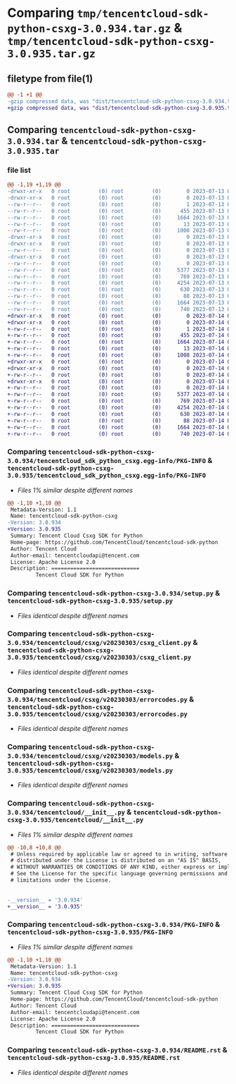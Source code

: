 # Comparing `tmp/tencentcloud-sdk-python-csxg-3.0.934.tar.gz` & `tmp/tencentcloud-sdk-python-csxg-3.0.935.tar.gz`

## filetype from file(1)

```diff
@@ -1 +1 @@
-gzip compressed data, was "dist/tencentcloud-sdk-python-csxg-3.0.934.tar", last modified: Thu Jul 13 00:19:42 2023, max compression
+gzip compressed data, was "dist/tencentcloud-sdk-python-csxg-3.0.935.tar", last modified: Fri Jul 14 00:21:17 2023, max compression
```

## Comparing `tencentcloud-sdk-python-csxg-3.0.934.tar` & `tencentcloud-sdk-python-csxg-3.0.935.tar`

### file list

```diff
@@ -1,19 +1,19 @@
-drwxr-xr-x   0 root         (0) root         (0)        0 2023-07-13 00:19:42.000000 tencentcloud-sdk-python-csxg-3.0.934/
-drwxr-xr-x   0 root         (0) root         (0)        0 2023-07-13 00:19:42.000000 tencentcloud-sdk-python-csxg-3.0.934/tencentcloud_sdk_python_csxg.egg-info/
--rw-r--r--   0 root         (0) root         (0)        1 2023-07-13 00:19:42.000000 tencentcloud-sdk-python-csxg-3.0.934/tencentcloud_sdk_python_csxg.egg-info/dependency_links.txt
--rw-r--r--   0 root         (0) root         (0)      455 2023-07-13 00:19:42.000000 tencentcloud-sdk-python-csxg-3.0.934/tencentcloud_sdk_python_csxg.egg-info/SOURCES.txt
--rw-r--r--   0 root         (0) root         (0)     1664 2023-07-13 00:19:42.000000 tencentcloud-sdk-python-csxg-3.0.934/tencentcloud_sdk_python_csxg.egg-info/PKG-INFO
--rw-r--r--   0 root         (0) root         (0)       13 2023-07-13 00:19:42.000000 tencentcloud-sdk-python-csxg-3.0.934/tencentcloud_sdk_python_csxg.egg-info/top_level.txt
--rw-r--r--   0 root         (0) root         (0)     1008 2023-07-13 00:19:41.000000 tencentcloud-sdk-python-csxg-3.0.934/setup.py
-drwxr-xr-x   0 root         (0) root         (0)        0 2023-07-13 00:19:42.000000 tencentcloud-sdk-python-csxg-3.0.934/tencentcloud/
-drwxr-xr-x   0 root         (0) root         (0)        0 2023-07-13 00:19:42.000000 tencentcloud-sdk-python-csxg-3.0.934/tencentcloud/csxg/
--rw-r--r--   0 root         (0) root         (0)        0 2023-07-13 00:19:41.000000 tencentcloud-sdk-python-csxg-3.0.934/tencentcloud/csxg/__init__.py
-drwxr-xr-x   0 root         (0) root         (0)        0 2023-07-13 00:19:42.000000 tencentcloud-sdk-python-csxg-3.0.934/tencentcloud/csxg/v20230303/
--rw-r--r--   0 root         (0) root         (0)        0 2023-07-13 00:19:41.000000 tencentcloud-sdk-python-csxg-3.0.934/tencentcloud/csxg/v20230303/__init__.py
--rw-r--r--   0 root         (0) root         (0)     5377 2023-07-13 00:19:41.000000 tencentcloud-sdk-python-csxg-3.0.934/tencentcloud/csxg/v20230303/csxg_client.py
--rw-r--r--   0 root         (0) root         (0)      769 2023-07-13 00:19:41.000000 tencentcloud-sdk-python-csxg-3.0.934/tencentcloud/csxg/v20230303/errorcodes.py
--rw-r--r--   0 root         (0) root         (0)     4254 2023-07-13 00:19:41.000000 tencentcloud-sdk-python-csxg-3.0.934/tencentcloud/csxg/v20230303/models.py
--rw-r--r--   0 root         (0) root         (0)      630 2023-07-13 00:19:41.000000 tencentcloud-sdk-python-csxg-3.0.934/tencentcloud/__init__.py
--rw-r--r--   0 root         (0) root         (0)       88 2023-07-13 00:19:42.000000 tencentcloud-sdk-python-csxg-3.0.934/setup.cfg
--rw-r--r--   0 root         (0) root         (0)     1664 2023-07-13 00:19:42.000000 tencentcloud-sdk-python-csxg-3.0.934/PKG-INFO
--rw-r--r--   0 root         (0) root         (0)      740 2023-07-13 00:19:41.000000 tencentcloud-sdk-python-csxg-3.0.934/README.rst
+drwxr-xr-x   0 root         (0) root         (0)        0 2023-07-14 00:21:17.000000 tencentcloud-sdk-python-csxg-3.0.935/
+drwxr-xr-x   0 root         (0) root         (0)        0 2023-07-14 00:21:17.000000 tencentcloud-sdk-python-csxg-3.0.935/tencentcloud_sdk_python_csxg.egg-info/
+-rw-r--r--   0 root         (0) root         (0)        1 2023-07-14 00:21:17.000000 tencentcloud-sdk-python-csxg-3.0.935/tencentcloud_sdk_python_csxg.egg-info/dependency_links.txt
+-rw-r--r--   0 root         (0) root         (0)      455 2023-07-14 00:21:17.000000 tencentcloud-sdk-python-csxg-3.0.935/tencentcloud_sdk_python_csxg.egg-info/SOURCES.txt
+-rw-r--r--   0 root         (0) root         (0)     1664 2023-07-14 00:21:17.000000 tencentcloud-sdk-python-csxg-3.0.935/tencentcloud_sdk_python_csxg.egg-info/PKG-INFO
+-rw-r--r--   0 root         (0) root         (0)       13 2023-07-14 00:21:17.000000 tencentcloud-sdk-python-csxg-3.0.935/tencentcloud_sdk_python_csxg.egg-info/top_level.txt
+-rw-r--r--   0 root         (0) root         (0)     1008 2023-07-14 00:21:17.000000 tencentcloud-sdk-python-csxg-3.0.935/setup.py
+drwxr-xr-x   0 root         (0) root         (0)        0 2023-07-14 00:21:17.000000 tencentcloud-sdk-python-csxg-3.0.935/tencentcloud/
+drwxr-xr-x   0 root         (0) root         (0)        0 2023-07-14 00:21:17.000000 tencentcloud-sdk-python-csxg-3.0.935/tencentcloud/csxg/
+-rw-r--r--   0 root         (0) root         (0)        0 2023-07-14 00:21:17.000000 tencentcloud-sdk-python-csxg-3.0.935/tencentcloud/csxg/__init__.py
+drwxr-xr-x   0 root         (0) root         (0)        0 2023-07-14 00:21:17.000000 tencentcloud-sdk-python-csxg-3.0.935/tencentcloud/csxg/v20230303/
+-rw-r--r--   0 root         (0) root         (0)        0 2023-07-14 00:21:17.000000 tencentcloud-sdk-python-csxg-3.0.935/tencentcloud/csxg/v20230303/__init__.py
+-rw-r--r--   0 root         (0) root         (0)     5377 2023-07-14 00:21:17.000000 tencentcloud-sdk-python-csxg-3.0.935/tencentcloud/csxg/v20230303/csxg_client.py
+-rw-r--r--   0 root         (0) root         (0)      769 2023-07-14 00:21:17.000000 tencentcloud-sdk-python-csxg-3.0.935/tencentcloud/csxg/v20230303/errorcodes.py
+-rw-r--r--   0 root         (0) root         (0)     4254 2023-07-14 00:21:17.000000 tencentcloud-sdk-python-csxg-3.0.935/tencentcloud/csxg/v20230303/models.py
+-rw-r--r--   0 root         (0) root         (0)      630 2023-07-14 00:21:17.000000 tencentcloud-sdk-python-csxg-3.0.935/tencentcloud/__init__.py
+-rw-r--r--   0 root         (0) root         (0)       88 2023-07-14 00:21:17.000000 tencentcloud-sdk-python-csxg-3.0.935/setup.cfg
+-rw-r--r--   0 root         (0) root         (0)     1664 2023-07-14 00:21:17.000000 tencentcloud-sdk-python-csxg-3.0.935/PKG-INFO
+-rw-r--r--   0 root         (0) root         (0)      740 2023-07-14 00:21:17.000000 tencentcloud-sdk-python-csxg-3.0.935/README.rst
```

### Comparing `tencentcloud-sdk-python-csxg-3.0.934/tencentcloud_sdk_python_csxg.egg-info/PKG-INFO` & `tencentcloud-sdk-python-csxg-3.0.935/tencentcloud_sdk_python_csxg.egg-info/PKG-INFO`

 * *Files 1% similar despite different names*

```diff
@@ -1,10 +1,10 @@
 Metadata-Version: 1.1
 Name: tencentcloud-sdk-python-csxg
-Version: 3.0.934
+Version: 3.0.935
 Summary: Tencent Cloud Csxg SDK for Python
 Home-page: https://github.com/TencentCloud/tencentcloud-sdk-python
 Author: Tencent Cloud
 Author-email: tencentcloudapi@tencent.com
 License: Apache License 2.0
 Description: ============================
         Tencent Cloud SDK for Python
```

### Comparing `tencentcloud-sdk-python-csxg-3.0.934/setup.py` & `tencentcloud-sdk-python-csxg-3.0.935/setup.py`

 * *Files identical despite different names*

### Comparing `tencentcloud-sdk-python-csxg-3.0.934/tencentcloud/csxg/v20230303/csxg_client.py` & `tencentcloud-sdk-python-csxg-3.0.935/tencentcloud/csxg/v20230303/csxg_client.py`

 * *Files identical despite different names*

### Comparing `tencentcloud-sdk-python-csxg-3.0.934/tencentcloud/csxg/v20230303/errorcodes.py` & `tencentcloud-sdk-python-csxg-3.0.935/tencentcloud/csxg/v20230303/errorcodes.py`

 * *Files identical despite different names*

### Comparing `tencentcloud-sdk-python-csxg-3.0.934/tencentcloud/csxg/v20230303/models.py` & `tencentcloud-sdk-python-csxg-3.0.935/tencentcloud/csxg/v20230303/models.py`

 * *Files identical despite different names*

### Comparing `tencentcloud-sdk-python-csxg-3.0.934/tencentcloud/__init__.py` & `tencentcloud-sdk-python-csxg-3.0.935/tencentcloud/__init__.py`

 * *Files 1% similar despite different names*

```diff
@@ -10,8 +10,8 @@
 # Unless required by applicable law or agreed to in writing, software
 # distributed under the License is distributed on an "AS IS" BASIS,
 # WITHOUT WARRANTIES OR CONDITIONS OF ANY KIND, either express or implied.
 # See the License for the specific language governing permissions and
 # limitations under the License.
 
 
-__version__ = '3.0.934'
+__version__ = '3.0.935'
```

### Comparing `tencentcloud-sdk-python-csxg-3.0.934/PKG-INFO` & `tencentcloud-sdk-python-csxg-3.0.935/PKG-INFO`

 * *Files 1% similar despite different names*

```diff
@@ -1,10 +1,10 @@
 Metadata-Version: 1.1
 Name: tencentcloud-sdk-python-csxg
-Version: 3.0.934
+Version: 3.0.935
 Summary: Tencent Cloud Csxg SDK for Python
 Home-page: https://github.com/TencentCloud/tencentcloud-sdk-python
 Author: Tencent Cloud
 Author-email: tencentcloudapi@tencent.com
 License: Apache License 2.0
 Description: ============================
         Tencent Cloud SDK for Python
```

### Comparing `tencentcloud-sdk-python-csxg-3.0.934/README.rst` & `tencentcloud-sdk-python-csxg-3.0.935/README.rst`

 * *Files identical despite different names*

